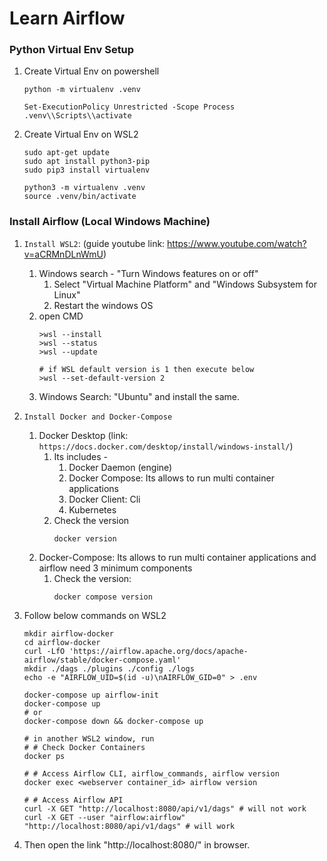 # Learn Airflow


### Python Virtual Env Setup
1. Create Virtual Env on powershell
    ```shell
    python -m virtualenv .venv 

    Set-ExecutionPolicy Unrestricted -Scope Process
    .venv\\Scripts\\activate
    ```
2. Create Virtual Env on WSL2
    ```shell
    sudo apt-get update
    sudo apt install python3-pip
    sudo pip3 install virtualenv

    python3 -m virtualenv .venv
    source .venv/bin/activate
    ```

### Install Airflow (Local Windows Machine)
1. `Install WSL2`: (guide youtube link: https://www.youtube.com/watch?v=aCRMnDLnWmU)
    1. Windows search - "Turn Windows features on or off" 
        1. Select "Virtual Machine Platform" and "Windows Subsystem for Linux"
        2. Restart the windows OS
    2. open CMD
        ```shell
        >wsl --install
        >wsl --status
        >wsl --update

        # if WSL default version is 1 then execute below
        >wsl --set-default-version 2
        ```
    3. Windows Search: "Ubuntu" and install the same.
    

2. `Install Docker and Docker-Compose`
    1. Docker Desktop (link: `https://docs.docker.com/desktop/install/windows-install/`)
        1. Its includes -
            1. Docker Daemon (engine)
            2. Docker Compose: Its allows to run multi container applications
            3. Docker Client: Cli
            4. Kubernetes
        2. Check the version
            ```shell
            docker version
            ```
    2. Docker-Compose: Its allows to run multi container applications and airflow need 3 minimum components
        1. Check the version:
            ```shell
            docker compose version
            ```
3. Follow below commands on WSL2
    ```shell
    mkdir airflow-docker
    cd airflow-docker
    curl -LfO 'https://airflow.apache.org/docs/apache-airflow/stable/docker-compose.yaml'
    mkdir ./dags ./plugins ./config ./logs
    echo -e "AIRFLOW_UID=$(id -u)\nAIRFLOW_GID=0" > .env

    docker-compose up airflow-init
    docker-compose up
    # or
    docker-compose down && docker-compose up

    # in another WSL2 window, run 
    # # Check Docker Containers
    docker ps 

    # # Access Airflow CLI, airflow_commands, airflow version
    docker exec <webserver container_id> airflow version

    # # Access Airflow API
    curl -X GET "http://localhost:8080/api/v1/dags" # will not work
    curl -X GET --user "airflow:airflow" "http://localhost:8080/api/v1/dags" # will work
    ```
4. Then open the link "http://localhost:8080/" in browser.